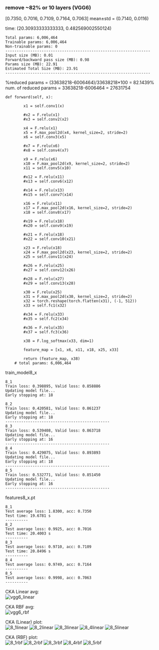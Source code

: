 ### remove ~82% or 10 layers (VGG6)
[0.7350, 0.7016, 0.7109, 0.7164, 0.7063] mean±std = (0.7140, 0.0116)

time: (20.30933333333333, 0.482569002550124)

```
Total params: 6,006,464
Trainable params: 6,006,464
Non-trainable params: 0
----------------------------------------------------------------
Input size (MB): 0.01
Forward/backward pass size (MB): 0.98
Params size (MB): 22.91
Estimated Total Size (MB): 23.91
----------------------------------------------------------------
```
%reduced params = (33638218-6006464)/33638218\*100 = 82.1439% <br>
num. of reduced params = 33638218-6006464 = 27631754
```
def forward(self, x):
        
        x1 = self.conv1(x)
        
        #x2 = F.relu(x1)
        #x3 = self.conv2(x2)
        
        x4 = F.relu(x1)
        x5 = F.max_pool2d(x4, kernel_size=2, stride=2)
        x6 = self.conv3(x5)
        
        #x7 = F.relu(x6)
        #x8 = self.conv4(x7)
        
        x9 = F.relu(x6)
        x10 = F.max_pool2d(x9, kernel_size=2, stride=2)
        x11 = self.conv5(x10)
        
        #x12 = F.relu(x11)
        #x13 = self.conv6(x12)
        
        #x14 = F.relu(x13)
        #x15 = self.conv7(x14)
        
        x16 = F.relu(x11)
        x17 = F.max_pool2d(x16, kernel_size=2, stride=2)
        x18 = self.conv8(x17)
        
        #x19 = F.relu(x18)
        #x20 = self.conv9(x19)
        
        #x21 = F.relu(x18)
        #x22 = self.conv10(x21)
        
        x23 = F.relu(x18)
        x24 = F.max_pool2d(x23, kernel_size=2, stride=2)
        x25 = self.conv11(x24)
        
        #x26 = F.relu(x25)
        #x27 = self.conv12(x26)
        
        #x28 = F.relu(x27)
        #x29 = self.conv13(x28)
        
        x30 = F.relu(x25)
        x31 = F.max_pool2d(x30, kernel_size=2, stride=2)
        x32 = torch.reshape(torch.flatten(x31), (-1, 512))
        x33 = self.fc1(x32)
        
        #x34 = F.relu(x33)
        #x35 = self.fc2(x34)
        
        #x36 = F.relu(x35)
        #x37 = self.fc3(x36)
        
        x38 = F.log_softmax(x33, dim=1)
        
        feature_map = [x1, x6, x11, x18, x25, x33]
        
        return (feature_map, x38)
    # total params: 6,006,464
```
train_model8_x
```
8_1
Train loss: 0.398895, Valid loss: 0.858886
Updating model file...
Early stopping at: 18

8_2
Train loss: 0.420581, Valid loss: 0.861237
Updating model file...
Early stopping at: 18
----------------------------------------------
8_3
Train loss: 0.539408, Valid loss: 0.863718
Updating model file...
Early stopping at: 16
----------------------------------------------
8_4
Train loss: 0.429075, Valid loss: 0.893893
Updating model file...
Early stopping at: 18
----------------------------------------------
8_5
Train loss: 0.532771, Valid loss: 0.851450
Updating model file...
Early stopping at: 16
----------------------------------------------
```
features8_x.pt
```
8_1
Test average loss: 1.8300, acc: 0.7350
Test time: 19.6781 s
----------
8_2
Test average loss: 0.9925, acc: 0.7016
Test time: 20.4003 s
----------
8_3
Test average loss: 0.9710, acc: 0.7109
Test time: 20.8496 s
----------
8_4
Test average loss: 0.9749, acc: 0.7164
----------
8_5
Test average loss: 0.9998, acc: 0.7063
----------
```
CKA Linear avg: <br>
![vgg6_linear](vgg6_linear.png)

CKA RBF avg: <br>
![vgg6_rbf](vgg6_rbf.png)

CKA (Linear) plot:<br>
![8_1linear](8_1linear.png) ![8_2linear](8_2linear.png) ![8_3linear](8_3linear.png) ![8_4linear](8_4linear.png) ![8_5linear](8_5linear.png)

CKA (RBF) plot:<br>
![8_1rbf](8_1rbf.png) ![8_2rbf](8_2rbf.png) ![8_3rbf](8_3rbf.png) ![8_4rbf](8_4rbf.png) ![8_5rbf](8_5rbf.png)

